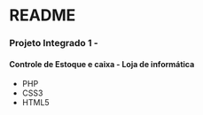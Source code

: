 # README
### Projeto Integrado 1 - 
#### Controle de Estoque e caixa - Loja de informática 

- PHP
- CSS3
- HTML5



